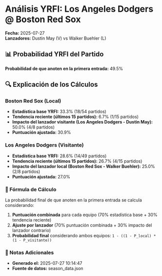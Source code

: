 # Análisis YRFI: Los Angeles Dodgers @ Boston Red Sox

**Fecha:** 2025-07-27  
**Lanzadores:** Dustin May (V) vs Walker Buehler (L)

## 📊 Probabilidad YRFI del Partido

**Probabilidad de que anoten en la primera entrada:** 49.5%

## 🔍 Explicación de los Cálculos

### Boston Red Sox (Local)
- **Estadística base YRFI:** 33.3% (18/54 partidos)
- **Tendencia reciente (últimos 15 partidos):** 6.7% (1/15 partidos)
- **Impacto del lanzador visitante (Los Angeles Dodgers - Dustin May):** 50.0% (4/8 partidos)
- **Puntuación ajustada:** 30.9%

### Los Angeles Dodgers (Visitante)
- **Estadística base YRFI:** 28.6% (14/49 partidos)
- **Tendencia reciente (últimos 15 partidos):** 26.7% (4/15 partidos)
- **Impacto del lanzador local (Boston Red Sox - Walker Buehler):** 25.0% (2/8 partidos)
- **Puntuación ajustada:** 27.0%

### 📝 Fórmula de Cálculo

La probabilidad final de que anoten en la primera entrada se calcula considerando:
1. **Puntuación combinada** para cada equipo (70% estadística base + 30% tendencia reciente)
2. **Ajuste por lanzador** (70% puntuación combinada + 30% impacto del lanzador contrario)
3. **Probabilidad final** considerando ambos equipos: `1 - ((1 - P_local) * (1 - P_visitante))`

### 📌 Notas Adicionales

- **Generado el:** 2025-07-27 10:14:47
- **Fuente de datos:** season_data.json
